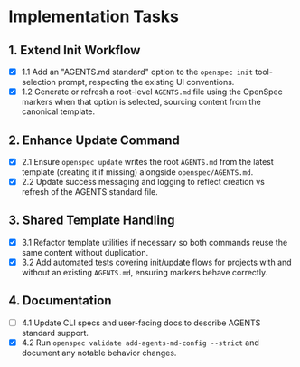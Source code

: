 # Implementation Tasks

## 1. Extend Init Workflow
- [x] 1.1 Add an "AGENTS.md standard" option to the `openspec init` tool-selection prompt, respecting the existing UI conventions.
- [x] 1.2 Generate or refresh a root-level `AGENTS.md` file using the OpenSpec markers when that option is selected, sourcing content from the canonical template.

## 2. Enhance Update Command
- [x] 2.1 Ensure `openspec update` writes the root `AGENTS.md` from the latest template (creating it if missing) alongside `openspec/AGENTS.md`.
- [x] 2.2 Update success messaging and logging to reflect creation vs refresh of the AGENTS standard file.

## 3. Shared Template Handling
- [x] 3.1 Refactor template utilities if necessary so both commands reuse the same content without duplication.
- [x] 3.2 Add automated tests covering init/update flows for projects with and without an existing `AGENTS.md`, ensuring markers behave correctly.

## 4. Documentation
- [ ] 4.1 Update CLI specs and user-facing docs to describe AGENTS standard support.
- [x] 4.2 Run `openspec validate add-agents-md-config --strict` and document any notable behavior changes.
